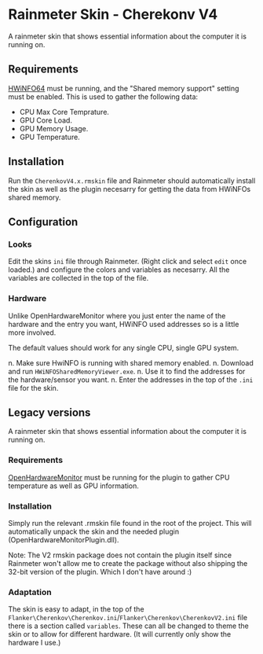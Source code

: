
# Rainmeter Skin - Cherekonv V4

A rainmeter skin that shows essential information about the computer it is
running on.

## Requirements

[HWiNFO64](https://www.hwinfo.com/) must be running, and the "Shared memory
support" setting must be enabled. This is used to gather the following data:

 - CPU Max Core Temprature.
 - GPU Core Load.
 - GPU Memory Usage.
 - GPU Temperature.

## Installation

Run the `CherenkovV4.x.rmskin` file and Rainmeter should automatically install
the skin as well as the plugin necesarry for getting the data from HWiNFOs
shared memory.

## Configuration

### Looks

Edit the skins `ini` file through Rainmeter. (Right click and select `edit` once
loaded.) and configure the colors and variables as necesarry. All the variables
are collected in the top of the file.

### Hardware

Unlike OpenHardwareMonitor where you just enter the name of the hardware and the
entry you want, HWiNFO used addresses so is a little more involved.

The default values should work for any single CPU, single GPU system.

n. Make sure HwiNFO is running with shared memory enabled.
n. Download and run `HWiNFOSharedMemoryViewer.exe`.
n. Use it to find the addresses for the hardware/sensor you want.
n. Enter the addresses in the top of the `.ini` file for the skin.

## Legacy versions

A rainmeter skin that shows essential information about the computer it is
running on.


### Requirements

[OpenHardwareMonitor](http://openhardwaremonitor.org/) must be running for the
plugin to gather CPU temperature as well as GPU information.

### Installation

Simply run the relevant .rmskin file found in the root of the project. This will
automatically unpack the skin and the needed plugin
(OpenHardwareMonitorPlugin.dll).

Note: The V2 rmskin package does not contain the plugin itself since Rainmeter
won't allow me to create the package without also shipping the 32-bit version
of the plugin. Which I don't have around :)

### Adaptation

The skin is easy to adapt, in the top of the
```Flanker\Cherenkov\Cherenkov.ini```/```Flanker\Cherenkov\CherenkovV2.ini```
file there is a section called ```variables```. These can all be changed to
theme the skin or to allow for different hardware. (It will currently only show
the hardware I use.)
